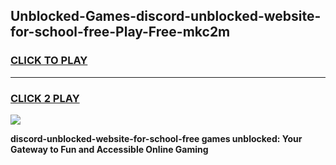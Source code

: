 
## Unblocked-Games-discord-unblocked-website-for-school-free-Play-Free-mkc2m
<h3>
<a href="https://premium76.site?title=discord-unblocked-website-for-school-free&ref=12A">CLICK TO PLAY</a></h3>
<hr>

<h3>
<a href="https://premium76.site?title=discord-unblocked-website-for-school-free&ref=12A">CLICK 2 PLAY</a>
  
</h3>

<a href="https://premium76.site?title=discord-unblocked-website-for-school-free&ref=12A"><img src="https://clearcache.store/games.png"></a>


**discord-unblocked-website-for-school-free games unblocked: Your Gateway to Fun and Accessible Online Gaming**

